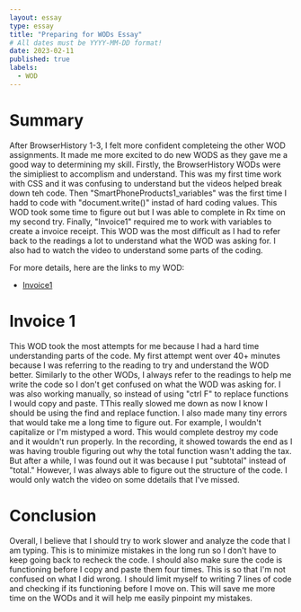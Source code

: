 ```yaml
---
layout: essay
type: essay
title: "Preparing for WODs Essay"
# All dates must be YYYY-MM-DD format!
date: 2023-02-11
published: true
labels:
  - WOD
---
```


<h1> Summary </h1>
<p>After BrowserHistory 1-3, I felt more confident completeing the other WOD assignments. It made me more excited to do new WODS as they gave me a good way to determining my skill. Firstly, the BrowserHistory WODs were the simipliest to accomplism and understand. This was my first time work with CSS and it was confusing to understand but the videos helped break down teh code. Then "SmartPhoneProducts1_variables" was the first time I hadd to code with "document.write()" instad of hard coding values. This WOD took some time to figure out but I was able to complete in Rx time on my second try. Finally, "Invoice1" required me to work with variables to create a invoice receipt. This WOD was the most difficult as I had to refer back to the readings a lot to understand what the WOD was asking for. I also had to watch the video to understand some parts of the coding. </p>

For more details, here are the links to my WOD: 

* [Invoice1](https://github.com/ntu61002/ITM352_S23_repo/tree/main/WODs/Invoice1)

<h1> Invoice 1 </h1>
<p>This WOD took the most attempts for me because I had a hard time understanding parts of the code. My first attempt went over 40+ minutes because I was referring to the reading to try and understand the WOD better. Similarly to the other WODs, I always refer to the readings to help me write the code so I don't get confused on what the WOD was asking for. I was also working manually, so instead of using "ctrl F" to replace functions I would copy and paste. TThis really slowed me down as now I know I should be using the find and replace function. I also made many tiny errors that would take me a long time to figure out. For example, I wouldn't capitalize or I'm mistyped a word. This would complete destroy my code and it wouldn't run properly. In the recording, it showed towards the end as I was having trouble figuring out why the total function wasn't adding the tax. But after a while, I was found out it was because I put "subtotal" instead of "total."  However, I was always able to figure out the structure of the code. I would only watch the video on some ddetails that I've missed.</p>

<h1> Conclusion </h1>
<p>Overall, I believe that I should try to work slower and analyze the code that I am typing. This is to minimize mistakes in the long run so I don't have to keep going back to recheck the code. I should also make sure the code is functioning before I copy and paste them four times. This is so that I'm not confused on what I did wrong. I should limit myself to writing 7 lines of code and checking if its functioning before I move on. This will save me more time on the WODs and it will help me easily pinpoint my mistakes. </p>
